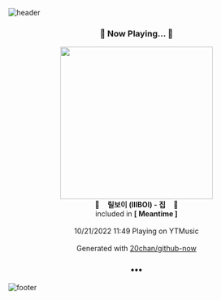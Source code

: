 ![header](https://capsule-render.vercel.app/api?type=wave&height=170&section=header&text=Hi.%20I'm%20SHIFT&fontColor=090707&fontAlignX=45&fontAlignY=65&fontSize=100)

<h3 align="center">🎵 Now Playing... 🎵</h3>
<p align="center">
  <a href="https://music.youtube.com/watch?v=rDrm8p6OS64">
    <img width="300" src="https://lh3.googleusercontent.com/zFGSEC50XWB2T0DB2hGKyEP1Cgy9pZOOjH3Iw4U0V1Aw1NoNdrk1zsOMHfP5YNubLCK6W_T_2Pgw3acf">
  </a>
  <br>
  🎵&nbsp&nbsp&nbsp <b>릴보이 (lIlBOI) - 집</b> &nbsp&nbsp&nbsp🎵
  <br>
  included in <b>[ Meantime ]</b>
  
  <br />
  <br />
  10/21/2022 11:49 Playing on YTMusic
  <br />
  <br />
  Generated with <a href="https://github.com/20chan/github-now">20chan/github-now</a>
</p>

<h3 align="center">•••</h3>

![footer](https://capsule-render.vercel.app/api?type=wave&height=150&section=footer)
